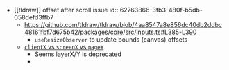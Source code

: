 - [[tldraw]] offset after scroll issue
  id:: 62763866-3fb3-480f-b5db-058defd3ffb7
	- https://github.com/tldraw/tldraw/blob/4aa8547a8e856dc40db2ddbc48161fbf7d675b42/packages/core/src/inputs.ts#L385-L390
		- `useResizeObserver` to update bounds (canvas) offsets
	- [`clientX` vs `screenX` vs `pageX`](https://segmentfault.com/a/1190000002405897)
		- Seems layerX/Y is deprecated
		-